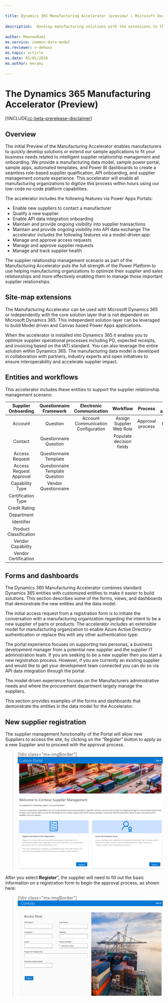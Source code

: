```yaml
---

title: Dynamics 365 Manufacturing Accelerator (preview) | Microsoft Docs

description:  Develop manufacturing solutions with the extensions to the Common Data Model and built-in forms and views of the Dynamics 365 Manufacturing Accelerator.

author: MeenooRami
ms.service: common-data-model
ms.reviewer: v-dehaas
ms.topic: article
ms.date: 05/01/2020
ms.author: merami

---
```


# The Dynamics 365 Manufacturing Accelerator (Preview)

[!INCLUDE[cc-beta-prerelease-disclaimer](../includes/cc-beta-prerelease-disclaimer.md)]

## Overview
The initial Preview of the Manufacturing Accelerator enables manufacturers to quickly develop solutions or extend our sample applications to fit your business needs related to intelligent supplier relationship management and onboarding. 
We provide a manufacturing data model, sample power portal, sample apps, automated templates, and Power BI dashboards to create a seamless role-based supplier qualification, API onboarding, and supplier management console experience. This accelerator will enable all manufacturing organizations to digitize this process within hours using our low-code no-code platform capabilities.

The accelerator includes the following features via Power Apps Portals:

- Enable new suppliers to contact a manufacturer
- Qualify a new supplier
- Enable API data integration onboarding
- Maintain and provide ongoing visibility into supplier transactions
- Maintain and provide ongoing visibility into API data exchange
The accelerator includes the following features via a model-driven app:
- Manage and approve access requests
- Manage and approve supplier requests
- Manage and track supplier health

The supplier relationship management scenario as part of the Manufacturing Accelerator puts the full strength of the Power Platform to use helping manufacturing organizations to optimize their supplier and sales relationships and more effectively enabling them to manage those important supplier relationships.

## Site-map extensions

The Manufacturing Accelerator can be used with Microsoft Dynamics 365 or independently with the core solution layer that is not dependent on Microsoft Dynamics 365. This independent solution layer can be leveraged to build Model driven and Canvas based Power Apps applications.

When the accelerator is installed into Dynamics 365 it enables you to optimize supplier operational processes including PO, expected receipts, and invoicing based on the IATI standard. You can also leverage the entire solution within Dynamics 365.
The manufacturing data model is developed in collaboration with partners, industry experts and open initiatives to ensure interoperability and accelerate supplier impact.

## Entities and workflows
This accelerator includes these entities to support the supplier relationship management scenario:

**Supplier Onboarding**|**Questionnaire Framework**|**Electronic Communication**|**Workflow**|**Process**|**Power automate**
:-----:|:-----:|:-----:|:-----:|:-----:|:-----:
Account|Question|Account Communication Configuration|Assign Supplier Web Role|Approval process|Add External User
Contact|Questionnaire Question| |Populate decision fields| | 
Access Request|Questionnaire Template| | | | 
Access Request Approval|Questionnaire Template Question| | | | 
Capability Type|Vendor Questionnaire| | | | 
Certification Type| | | | | 
Credit Rating| | | | | 
Department| | | | | 
Identifier| | | | | 
Product Classification| | | | | 
Vendor Capability| | | | | 
Vendor Certification| | | | | 

## Forms and dashboards

The Dynamics 365 Manufacturing Accelerator combines standard Dynamics 365 entities with customized entities to make it easier to build solutions. This section describes some of the forms, views, and dashboards that demonstrate the new entities and the data model.

The initial access request from a registration form is to initiate the conversation with a manufacturing organization regarding the intent to be a new supplier of parts or products. The accelerator includes an extensible model for manufacturing organization to enable Azure Active Directory authentication or replace this with any other authentication type:

The portal experience focuses on supporting two personas, a business development manager from a potential new supplier and the supplier IT administration team. If you are  seeking to be a new supplier then you start a new registration process. However, if you are currently an existing supplier and would like to get your development team connected you can do so via API data integration through the portal.

The model driven experience focuses on the Manufacturers administrative needs and where the procurement department largely manage the suppliers.

This section provides examples of the forms and dashboards that demonstrate the entities in the data model for the Accelerator.

## New supplier registration
The supplier management functionality of the Portal will allow new Suppliers to access the site, by clicking on the “Register” button to apply as a new Supplier and to proceed with the approval process.

> [!div class="mx-imgBorder"]
> ![Supplier management screen](media/mfg-supplier-mgmt-screen.png "Supplier management screen")

After you select **Register**”, the supplier will need to fill out the basic information on a registration form to begin the approval process, as shown here:

> [!div class="mx-imgBorder"]
> ![Supplier information screen](media/mfg-supplier-info-screen.png "Supplier information screen")
